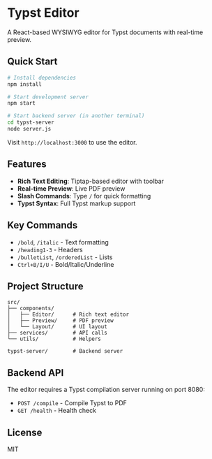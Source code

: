 # Typst Editor

A React-based WYSIWYG editor for Typst documents with real-time preview.

## Quick Start

```bash
# Install dependencies
npm install

# Start development server
npm start

# Start backend server (in another terminal)
cd typst-server
node server.js
```

Visit `http://localhost:3000` to use the editor.

## Features

- **Rich Text Editing**: Tiptap-based editor with toolbar
- **Real-time Preview**: Live PDF preview
- **Slash Commands**: Type `/` for quick formatting
- **Typst Syntax**: Full Typst markup support

## Key Commands

- `/bold`, `/italic` - Text formatting
- `/heading1-3` - Headers
- `/bulletList`, `/orderedList` - Lists
- `Ctrl+B/I/U` - Bold/Italic/Underline

## Project Structure

```
src/
├── components/
│   ├── Editor/      # Rich text editor
│   ├── Preview/     # PDF preview
│   └── Layout/      # UI layout
├── services/        # API calls
└── utils/           # Helpers

typst-server/        # Backend server
```

## Backend API

The editor requires a Typst compilation server running on port 8080:

- `POST /compile` - Compile Typst to PDF
- `GET /health` - Health check

## License

MIT
